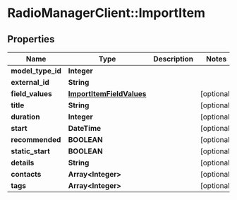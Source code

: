 # RadioManagerClient::ImportItem

## Properties
Name | Type | Description | Notes
------------ | ------------- | ------------- | -------------
**model_type_id** | **Integer** |  | 
**external_id** | **String** |  | 
**field_values** | [**ImportItemFieldValues**](ImportItemFieldValues.md) |  | [optional] 
**title** | **String** |  | [optional] 
**duration** | **Integer** |  | [optional] 
**start** | **DateTime** |  | [optional] 
**recommended** | **BOOLEAN** |  | [optional] 
**static_start** | **BOOLEAN** |  | [optional] 
**details** | **String** |  | [optional] 
**contacts** | **Array&lt;Integer&gt;** |  | [optional] 
**tags** | **Array&lt;Integer&gt;** |  | [optional] 


